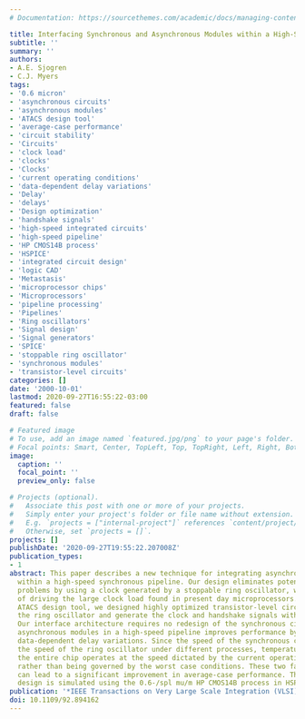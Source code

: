 ```yaml
---
# Documentation: https://sourcethemes.com/academic/docs/managing-content/

title: Interfacing Synchronous and Asynchronous Modules within a High-Speed Pipeline
subtitle: ''
summary: ''
authors:
- A.E. Sjogren
- C.J. Myers
tags:
- '0.6 micron'
- 'asynchronous circuits'
- 'asynchronous modules'
- 'ATACS design tool'
- 'average-case performance'
- 'circuit stability'
- 'Circuits'
- 'clock load'
- 'clocks'
- 'Clocks'
- 'current operating conditions'
- 'data-dependent delay variations'
- 'Delay'
- 'delays'
- 'Design optimization'
- 'handshake signals'
- 'high-speed integrated circuits'
- 'high-speed pipeline'
- 'HP CMOS14B process'
- 'HSPICE'
- 'integrated circuit design'
- 'logic CAD'
- 'Metastasis'
- 'microprocessor chips'
- 'Microprocessors'
- 'pipeline processing'
- 'Pipelines'
- 'Ring oscillators'
- 'Signal design'
- 'Signal generators'
- 'SPICE'
- 'stoppable ring oscillator'
- 'synchronous modules'
- 'transistor-level circuits'
categories: []
date: '2000-10-01'
lastmod: 2020-09-27T16:55:22-03:00
featured: false
draft: false

# Featured image
# To use, add an image named `featured.jpg/png` to your page's folder.
# Focal points: Smart, Center, TopLeft, Top, TopRight, Left, Right, BottomLeft, Bottom, BottomRight.
image:
  caption: ''
  focal_point: ''
  preview_only: false

# Projects (optional).
#   Associate this post with one or more of your projects.
#   Simply enter your project's folder or file name without extension.
#   E.g. `projects = ["internal-project"]` references `content/project/deep-learning/index.md`.
#   Otherwise, set `projects = []`.
projects: []
publishDate: '2020-09-27T19:55:22.207008Z'
publication_types:
- 1
abstract: This paper describes a new technique for integrating asynchronous modules
  within a high-speed synchronous pipeline. Our design eliminates potential metastability
  problems by using a clock generated by a stoppable ring oscillator, which is capable
  of driving the large clock load found in present day microprocessors. Using the
  ATACS design tool, we designed highly optimized transistor-level circuits to control
  the ring oscillator and generate the clock and handshake signals with minimal overhead.
  Our interface architecture requires no redesign of the synchronous circuitry. Incorporating
  asynchronous modules in a high-speed pipeline improves performance by exploiting
  data-dependent delay variations. Since the speed of the synchronous circuitry tracks
  the speed of the ring oscillator under different processes, temperatures, and voltages,
  the entire chip operates at the speed dictated by the current operating conditions,
  rather than being governed by the worst case conditions. These two factors together
  can lead to a significant improvement in average-case performance. The interface
  design is simulated using the 0.6-/spl mu/m HP CMOS14B process in HSPICE.
publication: '*IEEE Transactions on Very Large Scale Integration (VLSI) Systems*'
doi: 10.1109/92.894162
---
```

